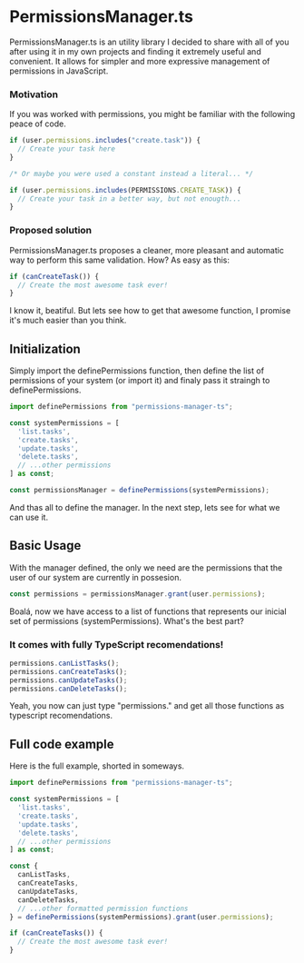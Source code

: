 # PermissionsManager.ts

PermissionsManager.ts is an utility library I decided to share with all of you after using it in my own projects and finding it extremely useful and convenient. It allows for simpler and more expressive management of permissions in JavaScript.

### Motivation

If you was worked with permissions, you might be familiar with the following peace of code.

```JavaScript
if (user.permissions.includes("create.task")) {
  // Create your task here
}

/* Or maybe you were used a constant instead a literal... */

if (user.permissions.includes(PERMISSIONS.CREATE_TASK)) {
  // Create your task in a better way, but not enougth...
}
```

### Proposed solution

PermissionsManager.ts proposes a cleaner, more pleasant and automatic way to perform this same validation. How? As easy as this:

```JavaScript
if (canCreateTask()) {
  // Create the most awesome task ever!
}
```

I know it, beatiful. But lets see how to get that awesome function, I promise it's much easier than you think.

## Initialization

Simply import the definePermissions function, then define the list of permissions of your system (or import it) and finaly pass it straingh to definePermissions.

```TypeScript
import definePermissions from "permissions-manager-ts";

const systemPermissions = [
  'list.tasks',
  'create.tasks',
  'update.tasks',
  'delete.tasks',
  // ...other permissions
] as const;

const permissionsManager = definePermissions(systemPermissions);
```

And thas all to define the manager. In the next step, lets see for what we can use it.

## Basic Usage

With the manager defined, the only we need are the permissions that the user of our system are currently in possesion.

```TypeScript
const permissions = permissionsManager.grant(user.permissions);
```

Boalá, now we have access to a list of functions that represents our inicial set of permissions (systemPermissions). What's the best part?

### It comes with fully TypeScript recomendations!

```TypeScript
permissions.canListTasks();
permissions.canCreateTasks();
permissions.canUpdateTasks();
permissions.canDeleteTasks();
```

Yeah, you now can just type "permissions." and get all those functions as typescript recomendations.

## Full code example

Here is the full example, shorted in someways.

```TypeScript
import definePermissions from "permissions-manager-ts";

const systemPermissions = [
  'list.tasks',
  'create.tasks',
  'update.tasks',
  'delete.tasks',
  // ...other permissions
] as const;

const {
  canListTasks,
  canCreateTasks,
  canUpdateTasks,
  canDeleteTasks,
  // ...other formatted permission functions
} = definePermissions(systemPermissions).grant(user.permissions);

if (canCreateTasks()) {
  // Create the most awesome task ever!
}
```
